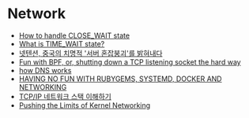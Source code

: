 Network
=======
* [How to handle CLOSE_WAIT state](http://docs.likejazz.com/close-wait/)
* [What is TIME_WAIT state?](http://docs.likejazz.com/time-wait/)
* [넷텐션, 중국의 치명적 '서버 혼잡붕괴'를 밝혀내다](http://m.khgames.co.kr/news/articleView.html?idxno=81843)
* [Fun with BPF, or, shutting down a TCP listening socket the hard way](http://pythonsweetness.tumblr.com/post/125005930662/fun-with-bpf-or-shutting-down-a-tcp-listening)
* [how DNS works](https://howdns.works/)
* [HAVING NO FUN WITH RUBYGEMS, SYSTEMD, DOCKER AND NETWORKING](https://www.fedux.org/articles/2015/09/09/having-no-fun-with-rubygems-systemd-docker-and-networking.html)
* [TCP/IP 네트워크 스택 이해하기](http://d2.naver.com/helloworld/47667)
* [Pushing the Limits of Kernel Networking](http://rhelblog.redhat.com/2015/09/29/pushing-the-limits-of-kernel-networking/)